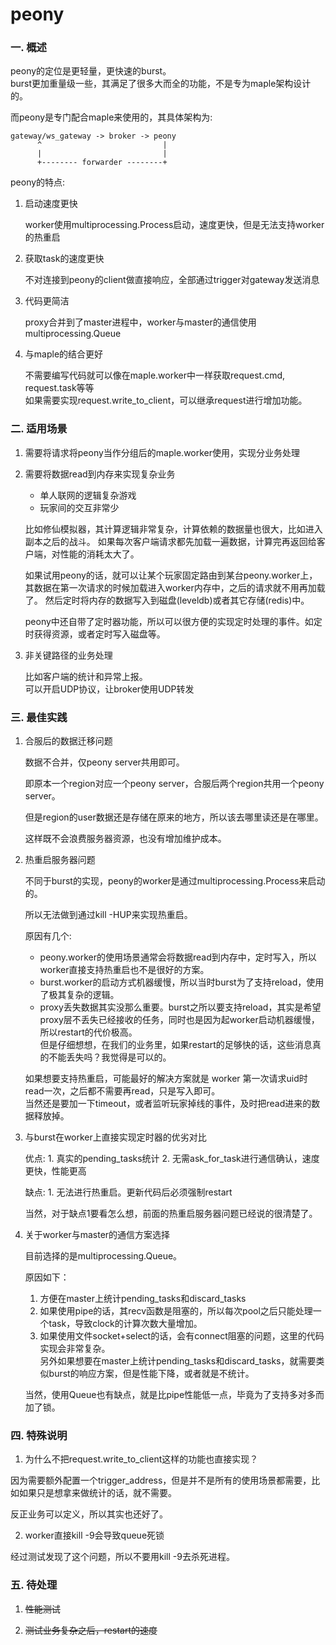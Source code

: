 # peony

### 一. 概述

peony的定位是更轻量，更快速的burst。  
burst更加重量级一些，其满足了很多大而全的功能，不是专为maple架构设计的。

而peony是专门配合maple来使用的，其具体架构为:

    gateway/ws_gateway -> broker -> peony
          ^                           |
          |                           |
          +-------- forwarder --------+


peony的特点:

1. 启动速度更快

    worker使用multiprocessing.Process启动，速度更快，但是无法支持worker的热重启
    
2. 获取task的速度更快

    不对连接到peony的client做直接响应，全部通过trigger对gateway发送消息
    
3. 代码更简洁

    proxy合并到了master进程中，worker与master的通信使用multiprocessing.Queue
    
4. 与maple的结合更好

    不需要编写代码就可以像在maple.worker中一样获取request.cmd, request.task等等  
    如果需要实现request.write_to_client，可以继承request进行增加功能。

### 二. 适用场景

1. 需要将请求将peony当作分组后的maple.worker使用，实现分业务处理

2. 需要将数据read到内存来实现复杂业务

    * 单人联网的逻辑复杂游戏
    * 玩家间的交互非常少

    比如修仙模拟器，其计算逻辑非常复杂，计算依赖的数据量也很大，比如进入副本之后的战斗。
    如果每次客户端请求都先加载一遍数据，计算完再返回给客户端，对性能的消耗太大了。

    如果试用peony的话，就可以让某个玩家固定路由到某台peony.worker上，其数据在第一次请求的时候加载进入worker内存中，之后的请求就不用再加载了。
    然后定时将内存的数据写入到磁盘(leveldb)或者其它存储(redis)中。

    peony中还自带了定时器功能，所以可以很方便的实现定时处理的事件。如定时获得资源，或者定时写入磁盘等。
    
3. 非关键路径的业务处理

    比如客户端的统计和异常上报。  
    可以开启UDP协议，让broker使用UDP转发


### 三. 最佳实践

1. 合服后的数据迁移问题

    数据不合并，仅peony server共用即可。

    即原本一个region对应一个peony server，合服后两个region共用一个peony server。

    但是region的user数据还是存储在原来的地方，所以该去哪里读还是在哪里。

    这样既不会浪费服务器资源，也没有增加维护成本。

2. 热重启服务器问题

    不同于burst的实现，peony的worker是通过multiprocessing.Process来启动的。

    所以无法做到通过kill -HUP来实现热重启。

    原因有几个:

    * peony.worker的使用场景通常会将数据read到内存中，定时写入，所以worker直接支持热重启也不是很好的方案。
    * burst.worker的启动方式机器缓慢，所以当时burst为了支持reload，使用了极其复杂的逻辑。
    * proxy丢失数据其实没那么重要。burst之所以要支持reload，其实是希望proxy层不丢失已经接收的任务，同时也是因为起worker启动机器缓慢，所以restart的代价极高。  
    但是仔细想想，在我们的业务里，如果restart的足够快的话，这些消息真的不能丢失吗？我觉得是可以的。

    如果想要支持热重启，可能最好的解决方案就是 worker 第一次请求uid时read一次，之后都不需要再read，只是写入即可。  
    当然还是要加一下timeout，或者监听玩家掉线的事件，及时把read进来的数据释放掉。

3. 与burst在worker上直接实现定时器的优劣对比

    优点:
        1. 真实的pending_tasks统计
        2. 无需ask_for_task进行通信确认，速度更快，性能更高
        
    缺点:
        1. 无法进行热重启。更新代码后必须强制restart
        
        
    当然，对于缺点1要看怎么想，前面的热重启服务器问题已经说的很清楚了。

4. 关于worker与master的通信方案选择

    目前选择的是multiprocessing.Queue。

    原因如下：

    1. 方便在master上统计pending_tasks和discard_tasks
    2. 如果使用pipe的话，其recv函数是阻塞的，所以每次pool之后只能处理一个task，导致clock的计算次数大量增加。
    3. 如果使用文件socket+select的话，会有connect阻塞的问题，这里的代码实现会非常复杂。  
    另外如果想要在master上统计pending_tasks和discard_tasks，就需要类似burst的响应方案，但是性能下降，或者就是不统计。

    当然，使用Queue也有缺点，就是比pipe性能低一点，毕竟为了支持多对多而加了锁。
    
    
### 四. 特殊说明

1. 为什么不把request.write_to_client这样的功能也直接实现？

因为需要额外配置一个trigger_address，但是并不是所有的使用场景都需要，比如如果只是想拿来做统计的话，就不需要。

反正业务可以定义，所以其实也还好了。

2. worker直接kill -9会导致queue死锁

经过测试发现了这个问题，所以不要用kill -9去杀死进程。


### 五. 待处理

1. <del>性能测试</del>

2. <del>测试业务复杂之后，restart的速度</del>
